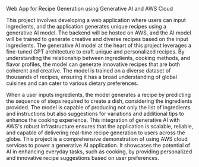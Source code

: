 Web App for Recipe Generation  using Generative AI and AWS Cloud

This project involves developing a web application where users can input ingredients, and the application generates unique recipes using a generative AI model. The backend will be hosted on AWS, and the AI model will be trained to generate creative and diverse recipes based on the input ingredients.
The generative AI model at the heart of this project leverages a fine-tuned GPT architecture to craft unique and personalized recipes. By understanding the relationship between ingredients, cooking methods, and flavor profiles, the model can generate innovative recipes that are both coherent and creative. The model is trained on a diverse dataset of thousands of recipes, ensuring it has a broad understanding of global cuisines and can cater to various dietary preferences.

When a user inputs ingredients, the model generates a recipe by predicting the sequence of steps required to create a dish, considering the ingredients provided. The model is capable of producing not only the list of ingredients and instructions but also suggestions for variations and additional tips to enhance the cooking experience.
This integration of generative AI with AWS's robust infrastructure ensures that the application is scalable, reliable, and capable of delivering real-time recipe generation to users across the globe.
This project is a comprehensive demonstration of using AWS cloud services to power a generative AI application. It showcases the potential of AI in enhancing everyday tasks, such as cooking, by providing personalized and innovative recipe suggestions based on user preferences.

